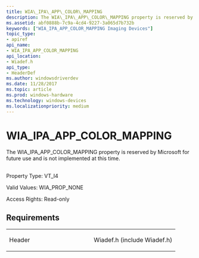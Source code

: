 ```yaml
---
title: WIA\_IPA\_APP\_COLOR\_MAPPING
description: The WIA\_IPA\_APP\_COLOR\_MAPPING property is reserved by Microsoft for future use and is not implemented at this time.
ms.assetid: abf0888b-7c9a-4cd4-9227-3a065d7b732b
keywords: ["WIA_IPA_APP_COLOR_MAPPING Imaging Devices"]
topic_type:
- apiref
api_name:
- WIA_IPA_APP_COLOR_MAPPING
api_location:
- Wiadef.h
api_type:
- HeaderDef
ms.author: windowsdriverdev
ms.date: 11/28/2017
ms.topic: article
ms.prod: windows-hardware
ms.technology: windows-devices
ms.localizationpriority: medium
---
```


# WIA\_IPA\_APP\_COLOR\_MAPPING


The WIA\_IPA\_APP\_COLOR\_MAPPING property is reserved by Microsoft for future use and is not implemented at this time.

## <span id="ddk_wia_ipa_app_color_mapping_si"></span><span id="DDK_WIA_IPA_APP_COLOR_MAPPING_SI"></span>


Property Type: VT\_I4

Valid Values: WIA\_PROP\_NONE

Access Rights: Read-only

Requirements
------------

<table>
<colgroup>
<col width="50%" />
<col width="50%" />
</colgroup>
<tbody>
<tr class="odd">
<td><p>Header</p></td>
<td>Wiadef.h (include Wiadef.h)</td>
</tr>
</tbody>
</table>

 

 





